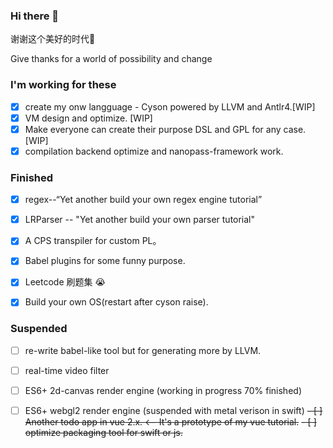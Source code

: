 ### Hi there 👋

谢谢这个美好的时代🎉

Give thanks for a world of possibility and change

### I'm working for these
- [x] create my onw langguage - Cyson powered by LLVM and Antlr4.[WIP]
- [x] VM design and optimize. [WIP]
- [x] Make everyone can create their purpose DSL and GPL for any case.[WIP]
- [x] compilation backend optimize and nanopass-framework work.

### Finished
- [x] regex--“Yet another build your own regex engine tutorial”
- [x] LRParser -- "Yet another build your own parser tutorial"
- [x] A CPS transpiler for custom PL。
- [x] Babel plugins for some funny purpose.
- [x] Leetcode 刷题集 😭
- [x] Build your own OS(restart after cyson raise).


### Suspended
- [ ] re-write babel-like tool but for generating more by LLVM.
- [ ] real-time video filter
- [ ] ES6+ 2d-canvas render engine (working in progress 70% finished)
- [ ] ES6+ webgl2 render engine (suspended with metal verison in swift)
~~- [ ] Another todo app in vue 2.x. <-- It's a prototype of my vue tutorial.~~
~~- [ ] optimize packaging tool for swift or js.~~


